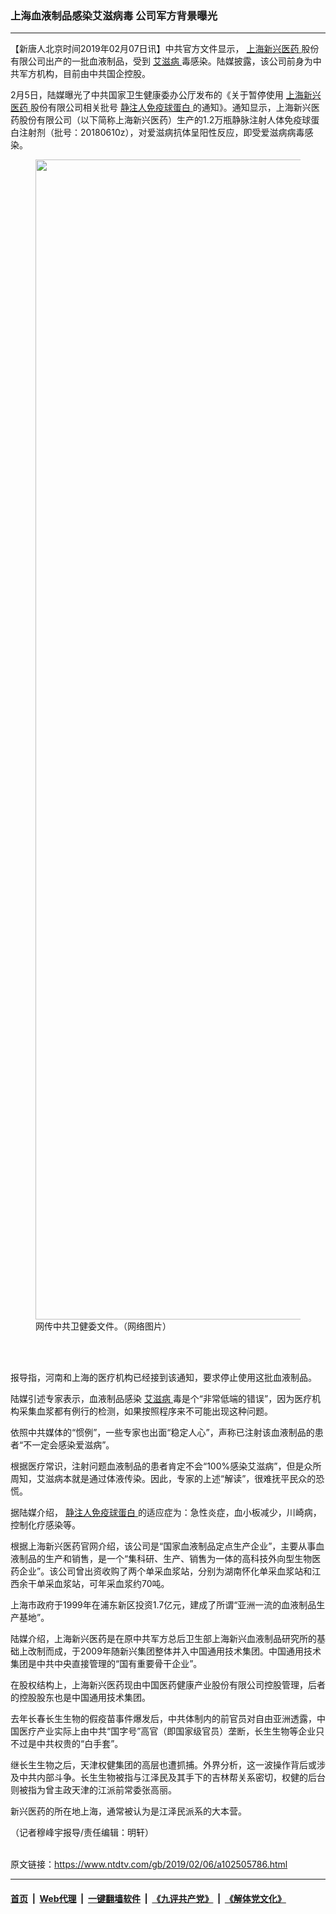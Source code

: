 ### 上海血液制品感染艾滋病毒 公司军方背景曝光
------------------------

<div class="post_content">
 <p>
  【新唐人北京时间2019年02月07日讯】中共官方文件显示，
  <a href="https://www.ntdtv.com/gb/上海新兴医药.htm">
   上海新兴医药
  </a>
  股份有限公司出产的一批血液制品，受到
  <a href="https://www.ntdtv.com/gb/艾滋病.htm">
   艾滋病
  </a>
  毒感染。陆媒披露，该公司前身为中共军方机构，目前由中共国企控股。
 </p>
 <p>
  2月5日，陆媒曝光了中共国家卫生健康委办公厅发布的《关于暂停使用
  <a href="https://www.ntdtv.com/gb/上海新兴医药.htm">
   上海新兴医药
  </a>
  股份有限公司相关批号
  <a href="https://www.ntdtv.com/gb/静注人免疫球蛋白.htm">
   静注人免疫球蛋白
  </a>
  的通知》。通知显示，上海新兴医药股份有限公司（以下简称上海新兴医药）生产的1.2万瓶静脉注射人体免疫球蛋白注射剂（批号：20180610z），对爱滋病抗体呈阳性反应，即受爱滋病病毒感染。
 </p>
 <figure class="wp-caption aligncenter" id="attachment_102505790" style="max-width: 440px">
  <img alt="" class="size-full wp-image-102505790" height="1856" src="https://www.ntdtv.com/assets/uploads/2019/02/1-6-1.jpg" width="440">
   <br/><figcaption class="wp-caption-text">
    网传中共卫健委文件。（网络图片）
   </figcaption><br/>
  </img>
 </figure><br/>
 <p>
  报导指，河南和上海的医疗机构已经接到该通知，要求停止使用这批血液制品。
 </p>
 <p>
  陆媒引述专家表示，血液制品感染
  <a href="https://www.ntdtv.com/gb/艾滋病.htm">
   艾滋病
  </a>
  毒是个“非常低端的错误”，因为医疗机构采集血浆都有例行的检测，如果按照程序来不可能出现这种问题。
 </p>
 <p>
  依照中共媒体的“惯例”，一些专家也出面“稳定人心”，声称已注射该血液制品的患者“不一定会感染爱滋病”。
 </p>
 <p>
  根据医疗常识，注射问题血液制品的患者肯定不会“100%感染艾滋病”，但是众所周知，艾滋病本就是通过体液传染。因此，专家的上述“解读”，很难抚平民众的恐慌。
 </p>
 <p>
  据陆媒介绍，
  <a href="https://www.ntdtv.com/gb/静注人免疫球蛋白.htm">
   静注人免疫球蛋白
  </a>
  的适应症为：急性炎症，血小板减少，川崎病，控制化疗感染等。
 </p>
 <p>
  根据上海新兴医药官网介绍，该公司是“国家血液制品定点生产企业”，主要从事血液制品的生产和销售，是一个“集科研、生产、销售为一体的高科技外向型生物医药企业”。该公司曾出资收购了两个单采血浆站，分别为湖南怀化单采血浆站和江西余干单采血浆站，可年采血浆约70吨。
 </p>
 <p>
  上海市政府于1999年在浦东新区投资1.7亿元，建成了所谓“亚洲一流的血液制品生产基地”。
 </p>
 <p>
  陆媒介绍，上海新兴医药是在原中共军方总后卫生部上海新兴血液制品研究所的基础上改制而成，于2009年随新兴集团整体并入中国通用技术集团。中国通用技术集团是中共中央直接管理的“国有重要骨干企业”。
 </p>
 <p>
  在股权结构上，上海新兴医药现由中国医药健康产业股份有限公司控股管理，后者的控股股东也是中国通用技术集团。
 </p>
 <p>
  去年长春长生生物的假疫苗事件爆发后，中共体制内的前官员对自由亚洲透露，中国医疗产业实际上由中共“国字号”高官（即国家级官员）垄断，长生生物等企业只不过是中共权贵的“白手套”。
 </p>
 <p>
  继长生生物之后，天津权健集团的高层也遭抓捕。外界分析，这一波操作背后或涉及中共内部斗争。长生生物被指与江泽民及其手下的吉林帮关系密切，权健的后台则被指为曾主政天津的江派前常委张高丽。
 </p>
 <p>
  新兴医药的所在地上海，通常被认为是江泽民派系的大本营。
 </p>
 <p>
  （记者穆峰宇报导/责任编辑：明轩）
 </p>
 <div class="single_ad">
 </div>
</div>

<br/>原文链接：https://www.ntdtv.com/gb/2019/02/06/a102505786.html


------------------------
#### [首页](https://github.com/gfw-breaker/banned-news/blob/master/README.md) &nbsp;|&nbsp; [Web代理](https://github.com/labour-camp/helloworld) &nbsp;|&nbsp; [一键翻墙软件](https://github.com/gfw-breaker/nogfw/blob/master/README.md) &nbsp;|&nbsp; [《九评共产党》](https://github.com/gfw-breaker/9ping.md/blob/master/README.md#九评之一评共产党是什么) &nbsp;|&nbsp; [《解体党文化》](https://github.com/gfw-breaker/jtdwh.md/blob/master/README.md#绪论)

